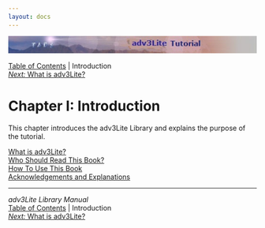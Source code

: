 ```yaml
---
layout: docs
---
```

<div class="topbar">

<img src="topbar.jpg" data-border="0" />

</div>

<div class="nav">

<a href="toc.html" class="nav">Table of Contents</a> \| Introduction  
<span class="navnp"><a href="whatis.html" class="nav"><em>Next:</em> What is adv3Lite?</a>
    </span>

</div>

<div class="main">

# Chapter I: Introduction

This chapter introduces the adv3Lite Library and explains the purpose of
the tutorial.

<div class="sectoc">

[What is adv3Lite?](whatis.html)  
[Who Should Read This Book?](whoshouldread.html)  
[How To Use This Book](howtouse.html)  
[Acknowledgements and Explanations](acknowledge.html)  

</div>

</div>

------------------------------------------------------------------------

<div class="navb">

*adv3Lite Library Manual*  
<a href="toc.html" class="nav">Table of Contents</a> \| Introduction  
<span class="navnp"><a href="whatis.html" class="nav"><em>Next:</em> What is adv3Lite?</a>
    </span>

</div>

